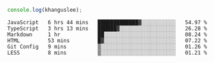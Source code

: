 ```js
console.log(khanguslee);
```

<!--START_SECTION:waka-->

```text
JavaScript   6 hrs 44 mins   █████████████▓░░░░░░░░░░░   54.97 %
TypeScript   3 hrs 13 mins   ██████▓░░░░░░░░░░░░░░░░░░   26.28 %
Markdown     1 hr            ██░░░░░░░░░░░░░░░░░░░░░░░   08.24 %
HTML         53 mins         █▓░░░░░░░░░░░░░░░░░░░░░░░   07.22 %
Git Config   9 mins          ▒░░░░░░░░░░░░░░░░░░░░░░░░   01.26 %
LESS         8 mins          ▒░░░░░░░░░░░░░░░░░░░░░░░░   01.21 %
```

<!--END_SECTION:waka-->

<!--
**khanguslee/khanguslee** is a ✨ _special_ ✨ repository because its `README.md` (this file) appears on your GitHub profile.

Here are some ideas to get you started:

- 🔭 I’m currently working on ...
- 🌱 I’m currently learning ...
- 👯 I’m looking to collaborate on ...
- 🤔 I’m looking for help with ...
- 💬 Ask me about ...
- 📫 How to reach me: ...
- 😄 Pronouns: ...
- ⚡ Fun fact: ...
-->

